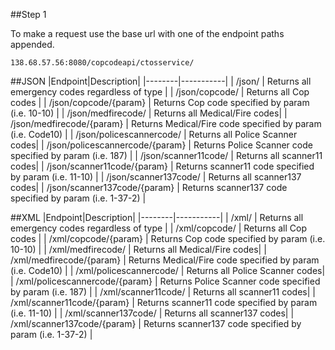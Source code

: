 ##Step 1

To make a request use the base url with one of the endpoint paths appended.  

`138.68.57.56:8080/copcodeapi/ctosservice/`

##JSON
|Endpoint|Description|
|--------|-----------|
| /json/ | Returns all emergency codes regardless of type |
| /json/copcode/ | Returns all Cop codes |
| /json/copcode/{param} | Returns Cop code specified by param (i.e. 10-10) |
| /json/medfirecode/ | Returns all Medical/Fire codes|
| /json/medfirecode/{param} | Returns Medical/Fire code specified by param (i.e. Code10) |
| /json/policescannercode/ | Returns all Police Scanner codes|
| /json/policescannercode/{param} | Returns Police Scanner code specified by param (i.e. 187) |
| /json/scanner11code/ | Returns all scanner11 codes|
| /json/scanner11code/{param} | Returns scanner11 code specified by param (i.e. 11-10) |
| /json/scanner137code/ | Returns all scanner137 codes|
| /json/scanner137code/{param} | Returns scanner137 code specified by param (i.e. 1-37-2) |

##XML
|Endpoint|Description|
|--------|-----------|
| /xml/ | Returns all emergency codes regardless of type |
| /xml/copcode/ | Returns all Cop codes |
| /xml/copcode/{param} | Returns Cop code specified by param (i.e. 10-10) |
| /xml/medfirecode/ | Returns all Medical/Fire codes|
| /xml/medfirecode/{param} | Returns Medical/Fire code specified by param (i.e. Code10) |
| /xml/policescannercode/ | Returns all Police Scanner codes|
| /xml/policescannercode/{param} | Returns Police Scanner code specified by param (i.e. 187) |
| /xml/scanner11code/ | Returns all scanner11 codes|
| /xml/scanner11code/{param} | Returns scanner11 code specified by param (i.e. 11-10) |
| /xml/scanner137code/ | Returns all scanner137 codes|
| /xml/scanner137code/{param} | Returns scanner137 code specified by param (i.e. 1-37-2) |





